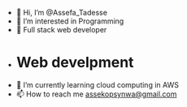 - 👋 Hi, I’m @Assefa_Tadesse
- 👀 I’m interested in Programming 
- 💞️ Full stack web developer
- #  Web develpment
- 🌱 I’m currently learning cloud computing in AWS 
- 📫 How to reach me assekopsynwa@gmail.com 

<!---
Assefa_Tadesse/Assefa_Tadesse is a ✨ special ✨ repository because its `README.md` (this file) appears on your GitHub profile.
You can click the Preview link to take a look at your changes.
--->
